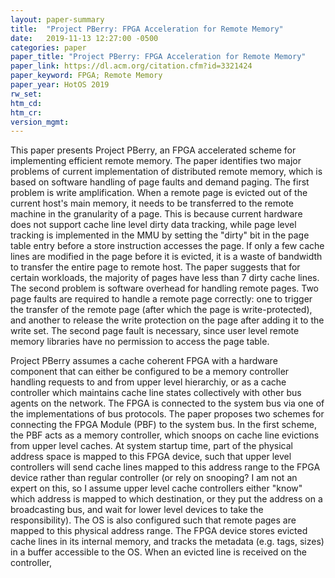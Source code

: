 ```yaml
---
layout: paper-summary
title:  "Project PBerry: FPGA Acceleration for Remote Memory"
date:   2019-11-13 12:27:00 -0500
categories: paper
paper_title: "Project PBerry: FPGA Acceleration for Remote Memory"
paper_link: https://dl.acm.org/citation.cfm?id=3321424
paper_keyword: FPGA; Remote Memory
paper_year: HotOS 2019
rw_set:
htm_cd:
htm_cr:
version_mgmt:
---
```


This paper presents Project PBerry, an FPGA accelerated scheme for implementing efficient remote memory. The paper identifies
two major problems of current implementation of distributed remote memory, which is based on software handling of page faults
and demand paging. The first problem is write amplification. When a remote page is evicted out of the current host's main
memory, it needs to be transferred to the remote machine in the granularity of a page. This is because current hardware 
does not support cache line level dirty data tracking, while page level tracking is implemented in the MMU by setting 
the "dirty" bit in the page table entry before a store instruction accesses the page. If only a few cache lines are modified
in the page before it is evicted, it is a waste of bandwidth to transfer the entire page to remote host. The paper 
suggests that for certain workloads, the majority of pages have less than 7 dirty cache lines. The second problem is 
software overhead for handling remote pages. Two page faults are required to handle a remote page correctly: one to 
trigger the transfer of the remote page (after which the page is write-protected), and another to release the write 
protection on the page after adding it to the write set. The second page fault is necessary, since user level remote memory 
libraries have no permission to access the page table. 

Project PBerry assumes a cache coherent FPGA with a hardware component that can either be configured to be a memory
controller handling requests to and from upper level hierarchiy, or as a cache controller which maintains cache line
states collectively with other bus agents on the network. The FPGA is connected to the system bus via one of the 
implementations of bus protocols. The paper proposes two schemes for connecting the FPGA Module (PBF) to the 
system bus. In the first scheme, the PBF acts as a memory controller, which snoops on cache line evictions from
upper level caches. At system startup time, part of the physical address space is mapped to this FPGA device, such that
upper level controllers will send cache lines mapped to this address range to the FPGA device rather than regular controller
(or rely on snooping? I am not an expert on this, so I assume upper level cache controllers either "know" which address
is mapped to which destination, or they put the address on a broadcasting bus, and wait for lower level devices
to take the responsibility). 
The OS is also configured such that remote pages are mapped to this physical address range. The FPGA device stores 
evicted cache lines in its internal memory, and tracks the metadata (e.g. tags, sizes) in a buffer accessible to the OS.
When an evicted line is received on the controller, 